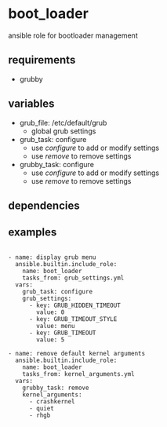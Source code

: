 # boot_loader
ansible role for bootloader management

## requirements
- grubby

## variables
- grub_file: /etc/default/grub
  - global grub settings
- grub_task: configure
  - use *configure* to add or modify settings
  - use *remove* to remove settings
- grubby_task: configure
  - use *configure* to add or modify settings
  - use *remove* to remove settings

## dependencies

## examples
```

- name: display grub menu
  ansible.builtin.include_role:
    name: boot_loader
    tasks_from: grub_settings.yml
  vars:
    grub_task: configure
    grub_settings:
      - key: GRUB_HIDDEN_TIMEOUT
        value: 0
      - key: GRUB_TIMEOUT_STYLE
        value: menu
      - key: GRUB_TIMEOUT
        value: 5

- name: remove default kernel arguments
  ansible.builtin.include_role:
    name: boot_loader
    tasks_from: kernel_arguments.yml
  vars:
    grubby_task: remove
    kernel_arguments:
      - crashkernel
      - quiet
      - rhgb

```
